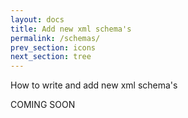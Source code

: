 ```yaml
---
layout: docs
title: Add new xml schema's
permalink: /schemas/
prev_section: icons
next_section: tree
---
```


How to write and add new xml schema's

COMING SOON
